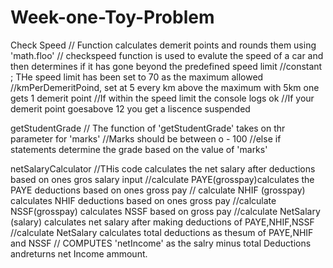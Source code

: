 # Week-one-Toy-Problem

Check Speed
// Function calculates demerit points and rounds them using 'math.floo'
// checkspeed function is used to evalute the speed of a car and then determines if it has gone beyond the predefined speed limit
//constant ; THe speed limit has been set to 70 as the maximum allowed
//kmPerDemeritPoind, set at 5 every km above the maximum with 5km one gets 1 demerit point
//If within the speed limit the console logs ok
//If your demerit point goesabove 12 you get a liscence suspended

getStudentGrade
// The function of 'getStudentGrade' takes on thr parameter for 'marks'
//Marks should be between o - 100
//else if statements determine the grade based on the value of 'marks'

netSalaryCalculator
//THis code calculates the net salary after deductions based on ones gros salary input
//calculate PAYE(grosspay)calculates the PAYE deductions based on ones gross pay
// calculate NHIF (grosspay) calculates NHIF deductions based on ones gross pay
//calculate NSSF(grosspay) calculates NSSF based on gross pay
//calculate NetSalary (salary) calculates net salary after making deductions of PAYE,NHIF,NSSF
//calculate NetSalary calculates total deductions as thesum of PAYE,NHIF and NSSF
// COMPUTES 'netIncome' as the salry minus total Deductions andreturns net Income ammount.
